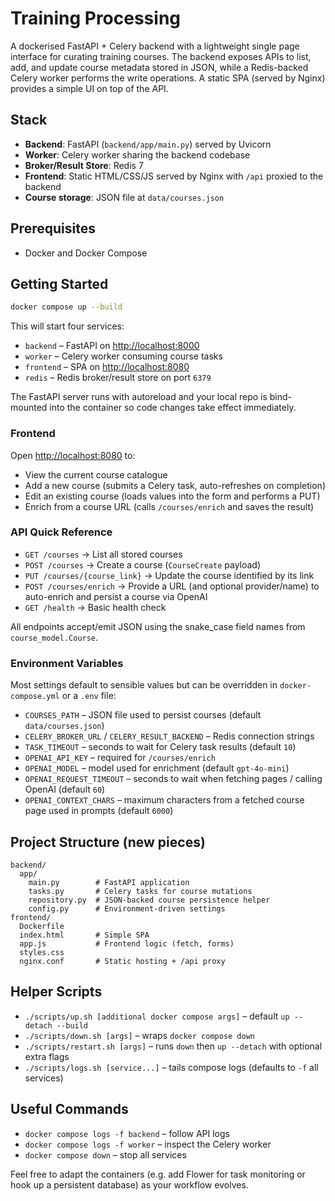 # Training Processing

A dockerised FastAPI + Celery backend with a lightweight single page interface for curating training courses. The backend exposes APIs to list, add, and update course metadata stored in JSON, while a Redis-backed Celery worker performs the write operations. A static SPA (served by Nginx) provides a simple UI on top of the API.

## Stack
- **Backend**: FastAPI (`backend/app/main.py`) served by Uvicorn
- **Worker**: Celery worker sharing the backend codebase
- **Broker/Result Store**: Redis 7
- **Frontend**: Static HTML/CSS/JS served by Nginx with `/api` proxied to the backend
- **Course storage**: JSON file at `data/courses.json`

## Prerequisites
- Docker and Docker Compose
## Getting Started
```bash
docker compose up --build
```
This will start four services:
- `backend` – FastAPI on [http://localhost:8000](http://localhost:8000)
- `worker` – Celery worker consuming course tasks
- `frontend` – SPA on [http://localhost:8080](http://localhost:8080)
- `redis` – Redis broker/result store on port `6379`

The FastAPI server runs with autoreload and your local repo is bind-mounted into the container so code changes take effect immediately.

### Frontend
Open [http://localhost:8080](http://localhost:8080) to:
- View the current course catalogue
- Add a new course (submits a Celery task, auto-refreshes on completion)
- Edit an existing course (loads values into the form and performs a PUT)
- Enrich from a course URL (calls `/courses/enrich` and saves the result)

### API Quick Reference
- `GET /courses` → List all stored courses
- `POST /courses` → Create a course (`CourseCreate` payload)
- `PUT /courses/{course_link}` → Update the course identified by its link
- `POST /courses/enrich` → Provide a URL (and optional provider/name) to auto-enrich and persist a course via OpenAI
- `GET /health` → Basic health check

All endpoints accept/emit JSON using the snake_case field names from `course_model.Course`.

### Environment Variables
Most settings default to sensible values but can be overridden in `docker-compose.yml` or a `.env` file:
- `COURSES_PATH` – JSON file used to persist courses (default `data/courses.json`)
- `CELERY_BROKER_URL` / `CELERY_RESULT_BACKEND` – Redis connection strings
- `TASK_TIMEOUT` – seconds to wait for Celery task results (default `10`)
- `OPENAI_API_KEY` – required for `/courses/enrich`
- `OPENAI_MODEL` – model used for enrichment (default `gpt-4o-mini`)
- `OPENAI_REQUEST_TIMEOUT` – seconds to wait when fetching pages / calling OpenAI (default `60`)
- `OPENAI_CONTEXT_CHARS` – maximum characters from a fetched course page used in prompts (default `6000`)

## Project Structure (new pieces)
```
backend/
  app/
    main.py        # FastAPI application
    tasks.py       # Celery tasks for course mutations
    repository.py  # JSON-backed course persistence helper
    config.py      # Environment-driven settings
frontend/
  Dockerfile
  index.html       # Simple SPA
  app.js           # Frontend logic (fetch, forms)
  styles.css
  nginx.conf       # Static hosting + /api proxy
```

## Helper Scripts
- `./scripts/up.sh [additional docker compose args]` – default `up --detach --build`
- `./scripts/down.sh [args]` – wraps `docker compose down`
- `./scripts/restart.sh [args]` – runs `down` then `up --detach` with optional extra flags
- `./scripts/logs.sh [service...]` – tails compose logs (defaults to `-f` all services)

## Useful Commands
- `docker compose logs -f backend` – follow API logs
- `docker compose logs -f worker` – inspect the Celery worker
- `docker compose down` – stop all services

Feel free to adapt the containers (e.g. add Flower for task monitoring or hook up a persistent database) as your workflow evolves.
